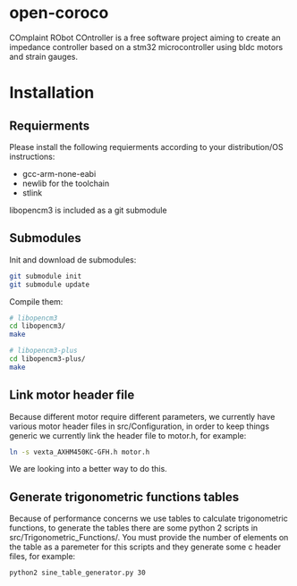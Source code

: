 open-coroco
===========

COmplaint RObot COntroller is a free software project aiming to create
an impedance controller based on a stm32 microcontroller using bldc
motors and strain gauges.

# Installation

## Requierments
Please install the following requierments according to your distribution/OS instructions:

- gcc-arm-none-eabi
- newlib for the toolchain
- stlink

libopencm3 is included as a git submodule

## Submodules
Init and download de submodules:
```bash
git submodule init
git submodule update
```
Compile them:
```bash
# libopencm3
cd libopencm3/
make

# libopencm3-plus
cd libopencm3-plus/
make
```
## Link motor header file

Because different motor require different parameters, we currently
have various motor header files in src/Configuration, in order to keep
things generic we currently link the header file to motor.h, for
example:

```bash
ln -s vexta_AXHM450KC-GFH.h motor.h
```

We are looking into a better way to do this.

## Generate trigonometric functions tables
Because of performance concerns we use tables to calculate
trigonometric functions, to generate the tables there are some python
2 scripts in src/Trigonometric_Functions/. You must provide the number
of elements on the table as a paremeter for this scripts and they
generate some c header files, for example:

```bash
python2 sine_table_generator.py 30
```
